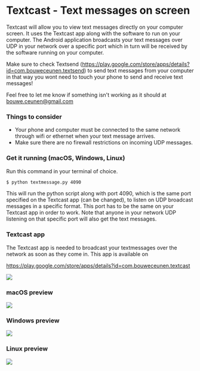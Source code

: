 # Textcast - Text messages on screen

Textcast will allow you to view text messages directly on your computer screen. It uses the Textcast app along with the software to run on your computer. The Android application broadcasts your text messages over UDP in your network over a specific port which in turn will be received by the software running on your computer. 

Make sure to check Textsend (https://play.google.com/store/apps/details?id=com.bouweceunen.textsend) to send text messages from your computer in that way you wont need to touch your phone to send and receive text messages! 

Feel free to let me know if something isn't working as it should at bouwe.ceunen@gmail.com

### Things to consider
- Your phone and computer must be connected to the same network through wifi or ethernet when your text message arrives.
- Make sure there are no firewall restrictions on incoming UDP messages.

### Get it running (macOS, Windows, Linux)

Run this command in your terminal of choice.
```sh
$ python textmessage.py 4090
```
This will run the python script along with port 4090, which is the same port specified on the Textcast app (can be changed), to listen on UDP broadcast messages in a specific format. This port has to be the same on your Textcast app in order to work. Note that anyone in your network UDP listening on that specific port will also get the text messages.

### Textcast app

The Textcast app is needed to broadcast your textmessages over the network as soon as they come in. This app is available on 

https://play.google.com/store/apps/details?id=com.bouweceunen.textcast

[![](http://www.bouweceunen.com/textcast/textcast.png)](http://www.bouweceunen.com/textcast/textcast.png)

### macOS preview
[![](http://www.bouweceunen.com/textcast/macOS.png)](http://www.bouweceunen.com/textcast/macOS.png)
### Windows preview
[![](http://www.bouweceunen.com/textcast/windows.png)](http://www.bouweceunen.com/textcast/windows.png)
### Linux preview
 [![](http://www.bouweceunen.com/textcast/linux.png)](http://www.bouweceunen.com/textcast/linux.png)
